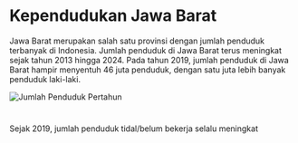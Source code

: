 # Kependudukan Jawa Barat
Jawa Barat merupakan salah satu provinsi dengan jumlah penduduk terbanyak di Indonesia. Jumlah penduduk di Jawa Barat terus meningkat sejak tahun 2013 hingga 2024. Pada tahun 2019, jumlah penduduk di Jawa Barat hampir menyentuh 46 juta penduduk, dengan satu juta lebih banyak penduduk laki-laki.

![Jumlah Penduduk Pertahun](https://github.com/user-attachments/assets/e17f4e01-9a45-40d7-994f-348bc4fd753e)


#
Sejak 2019, jumlah penduduk tidal/belum bekerja selalu meningkat
